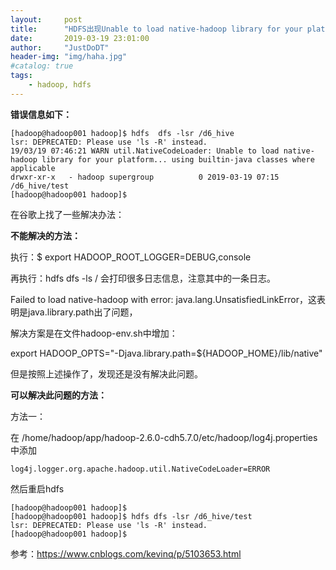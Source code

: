 ```yaml
---
layout:     post
title:      "HDFS出现Unable to load native-hadoop library for your platform... using builtin-java classes where applicable"
date:       2019-03-19 23:01:00
author:     "JustDoDT"
header-img: "img/haha.jpg"
#catalog: true
tags:
    - hadoop, hdfs
---
```


**错误信息如下：**

    [hadoop@hadoop001 hadoop]$ hdfs  dfs -lsr /d6_hive
    lsr: DEPRECATED: Please use 'ls -R' instead.
    19/03/19 07:46:21 WARN util.NativeCodeLoader: Unable to load native-hadoop library for your platform... using builtin-java classes where applicable
    drwxr-xr-x   - hadoop supergroup          0 2019-03-19 07:15 /d6_hive/test
    [hadoop@hadoop001 hadoop]$ 



在谷歌上找了一些解决办法：

**不能解决的方法：**

执行：$ export HADOOP_ROOT_LOGGER=DEBUG,console

再执行：hdfs dfs -ls /  会打印很多日志信息，注意其中的一条日志。

Failed to load native-hadoop with error: java.lang.UnsatisfiedLinkError，这表明是java.library.path出了问题，

解决方案是在文件hadoop-env.sh中增加：

export HADOOP_OPTS="-Djava.library.path=${HADOOP_HOME}/lib/native"  

但是按照上述操作了，发现还是没有解决此问题。



**可以解决此问题的方法：**

方法一：

在 /home/hadoop/app/hadoop-2.6.0-cdh5.7.0/etc/hadoop/log4j.properties  中添加

    log4j.logger.org.apache.hadoop.util.NativeCodeLoader=ERROR
    
然后重启hdfs

    [hadoop@hadoop001 hadoop]$ 
    [hadoop@hadoop001 hadoop]$ hdfs dfs -lsr /d6_hive/test
    lsr: DEPRECATED: Please use 'ls -R' instead.
    [hadoop@hadoop001 hadoop]$ 

参考：https://www.cnblogs.com/kevinq/p/5103653.html

